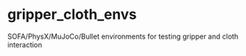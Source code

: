 # gripper_cloth_envs
SOFA/PhysX/MuJoCo/Bullet environments for testing gripper and cloth interaction
